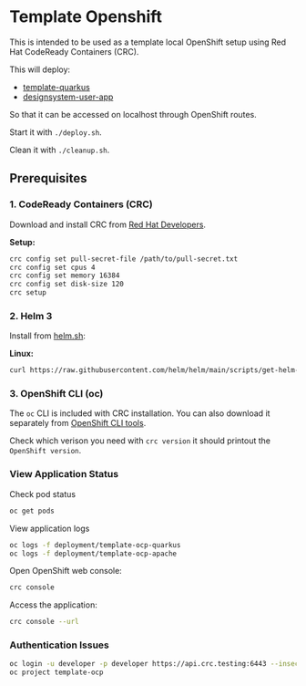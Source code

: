 # Template Openshift

This is intended to be used as a template local OpenShift setup using Red Hat CodeReady Containers (CRC).

This will deploy:

- [template-quarkus](https://github.com/Forsakringskassan/template-quarkus)
- [designsystem-user-app](https://github.com/Forsakringskassan/designsystem-user-app)

So that it can be accessed on localhost through OpenShift routes.

Start it with `./deploy.sh`.

Clean it with `./cleanup.sh`.

## Prerequisites

### 1. CodeReady Containers (CRC)

Download and install CRC from [Red Hat Developers](https://developers.redhat.com/products/codeready-containers/overview).

**Setup:**

```bash
crc config set pull-secret-file /path/to/pull-secret.txt
crc config set cpus 4
crc config set memory 16384
crc config set disk-size 120
crc setup
```

### 2. Helm 3

Install from [helm.sh](https://helm.sh/docs/intro/install/):

**Linux:**

```bash
curl https://raw.githubusercontent.com/helm/helm/main/scripts/get-helm-3 | bash
```

### 3. OpenShift CLI (oc)

The `oc` CLI is included with CRC installation. You can also download it separately from [OpenShift CLI tools](https://docs.openshift.com/container-platform/latest/cli_reference/openshift_cli/getting-started-cli.html).

Check which verison you need with `crc version` it should printout the `OpenShift version`.

### View Application Status

Check pod status

```bash
oc get pods
```

View application logs

```bash
oc logs -f deployment/template-ocp-quarkus
oc logs -f deployment/template-ocp-apache
```

Open OpenShift web console:

```sh
crc console
```

Access the application:

```sh
crc console --url
```

### Authentication Issues

```bash
oc login -u developer -p developer https://api.crc.testing:6443 --insecure-skip-tls-verify=true
oc project template-ocp
```
